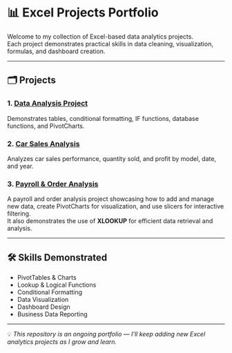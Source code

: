 # 📊 Excel Projects Portfolio

Welcome to my collection of Excel-based data analytics projects.  
Each project demonstrates practical skills in data cleaning, visualization, formulas, and dashboard creation.

---

## 🗂 Projects

### 1. [Data Analysis Project](./01-Sales-Performance-Analysis/README.md)
Demonstrates tables, conditional formatting, IF functions, database functions, and PivotCharts.

### 2. [Car Sales Analysis](./02-Car-Sales-Analysis/README.md)
Analyzes car sales performance, quantity sold, and profit by model, date, and year.

### 3. [Payroll & Order Analysis](./04-Payroll-Order-Analysis/README.md)
A payroll and order analysis project showcasing how to add and manage new data, create PivotCharts for visualization, and use slicers for interactive filtering.  
It also demonstrates the use of **XLOOKUP** for efficient data retrieval and analysis.

---

## 🛠 Skills Demonstrated
- PivotTables & Charts  
- Lookup & Logical Functions  
- Conditional Formatting  
- Data Visualization  
- Dashboard Design  
- Business Data Reporting  

---

💡 *This repository is an ongoing portfolio — I’ll keep adding new Excel analytics projects as I grow and learn.*

